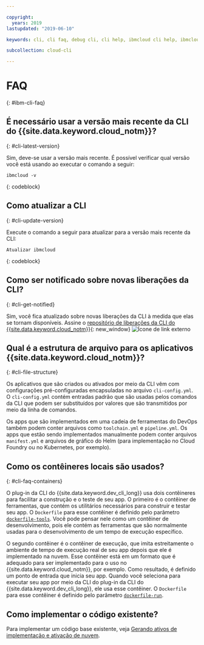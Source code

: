 ```yaml
---

copyright:
  years: 2019
lastupdated: "2019-06-10"

keywords: cli, cli faq, debug cli, cli help, ibmcloud cli help, ibmcloud help

subcollection: cloud-cli

---
```


# FAQ
{: #ibm-cli-faq}

## É necessário usar a versão mais recente da CLI do {{site.data.keyword.cloud_notm}}?
{: #cli-latest-version}

Sim, deve-se usar a versão mais recente. É possível verificar qual versão você está usando
ao executar o comando a seguir:

```
ibmcloud -v
```
{: codeblock}

## Como atualizar a CLI
{: #cli-update-version}

Execute o comando a seguir para atualizar para a versão mais recente da CLI:

```
Atualizar ibmcloud
```
{: codeblock}

## Como ser notificado sobre novas liberações da CLI?
{: #cli-get-notified}

Sim, você fica atualizado sobre novas liberações da CLI à medida que elas se tornam disponíveis. Assine o [repositório de liberações da CLI do {{site.data.keyword.cloud_notm}}](https://github.com/IBM-Cloud/ibm-cloud-cli-release/releases/){: new_window} ![Ícone de link externo](../../../icons/launch-glyph.svg "Ícone de link externo")

## Qual é a estrutura de arquivo para os aplicativos {{site.data.keyword.cloud_notm}}?
{: #cli-file-structure}

Os aplicativos que são criados ou ativados por meio da CLI vêm com configurações pré-configuradas encapsuladas no arquivo `cli-config.yml`. O `cli-config.yml` contém entradas padrão que são usadas pelos comandos da CLI que podem ser substituídos por valores que são transmitidos por meio da linha de comandos.

Os apps que são implementados em uma cadeia de ferramentas do DevOps também podem conter arquivos como `toolchain.yml` e `pipeline.yml`. Os apps que estão sendo implementados manualmente podem conter arquivos `manifest.yml` e arquivos de gráfico do Helm (para implementação no Cloud Foundry ou no Kubernetes, por exemplo).

## Como os contêineres locais são usados?
{: #cli-faq-containers}

O plug-in da CLI do {{site.data.keyword.dev_cli_long}} usa dois contêineres para facilitar a construção e o teste de seu app. O primeiro é o contêiner de ferramentas, que contém os utilitários necessários para construir e testar seu app. O `Dockerfile` para esse contêiner é definido pelo parâmetro [`dockerfile-tools`](/docs/cli/idt?topic=cloud-cli-idt-cli#command-parameters). Você pode pensar nele como um contêiner de desenvolvimento, pois ele contém as ferramentas que são normalmente usadas para o desenvolvimento de um tempo de execução específico.

O segundo contêiner é o contêiner de execução, que imita estreitamente o ambiente de tempo de execução real de seu app depois que ele é implementado na nuvem. Esse contêiner está em um formato que é adequado para ser implementado para o uso no {{site.data.keyword.cloud_notm}}, por exemplo. Como resultado, é definido um ponto de entrada que inicia seu app. Quando você seleciona para executar seu app por meio da CLI do plug-in da CLI do {{site.data.keyword.dev_cli_long}}, ele usa esse contêiner. O `Dockerfile` para esse contêiner é definido pelo parâmetro
[`dockerfile-run`](/docs/cli/idt?topic=cloud-cli-idt-cli#run).

## Como implementar o código existente?

Para implementar um código base existente, veja [Gerando ativos de
implementação e ativação de nuvem](/docs/apps?topic=creating-apps-create-deploy-app-cli#byoc-cli).

